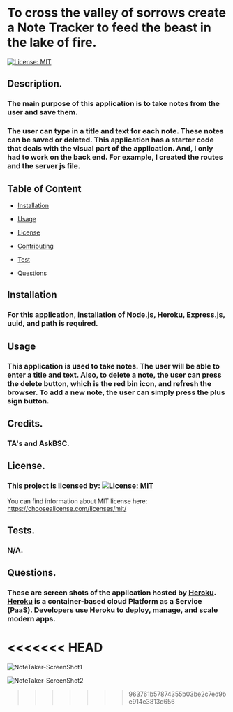 # To cross the valley of sorrows create a Note Tracker to feed the beast in the lake of fire.

[![License: MIT](https://img.shields.io/badge/License-MIT-yellow.svg)](https://opensource.org/licenses/MIT)
 
## Description.
### The main purpose of this application is to take notes from the user and save them.  
### The user can type in a title and text for each note. These notes can be saved or deleted. This application has a starter code that deals with the visual part of the application. And, I only had to work on the back end. For example, I created the routes and the server js file.   

## Table of Content
  
  * [Installation](#installation)
  
  * [Usage](#usage
)
  
  *  [License](#license)

  * [Contributing](#contributing)

  * [Test](#test)

  * [Questions](#questions)
  
## Installation
### For this application, installation of Node.js, Heroku, Express.js, uuid, and path is required.   
## Usage
### This application is used to take notes. The user will be able to enter a title and text. Also, to delete a note, the user can press the delete button, which is the red bin icon, and refresh the browser. To add a new note, the user can simply press the plus sign button. 

## Credits.

### TA's and AskBSC.

## License.

### This project is licensed by:  [![License: MIT](https://img.shields.io/badge/License-MIT-yellow.svg)](https://opensource.org/licenses/MIT)

You can find information about MIT license here: https://choosealicense.com/licenses/mit/

## Tests.
### N/A.

## Questions.

### These are screen shots of the application  hosted by [Heroku](https://notetaker2021-1.herokuapp.com/). [Heroku](https://notetaker2021-1.herokuapp.com/) is a container-based cloud Platform as a Service (PaaS). Developers use Heroku to deploy, manage, and scale modern apps.
<<<<<<< HEAD
=======
![NoteTaker-ScreenShot1 ](https://user-images.githubusercontent.com/90415841/146716430-f4b08056-de9a-45d7-9a1e-f010f10e7845.png)

![NoteTaker-ScreenShot2](https://user-images.githubusercontent.com/90415841/146716452-1bf343dc-13c0-46a5-805a-b52495120291.png)

>>>>>>> 963761b57874355b03be2c7ed9be914e3813d656

